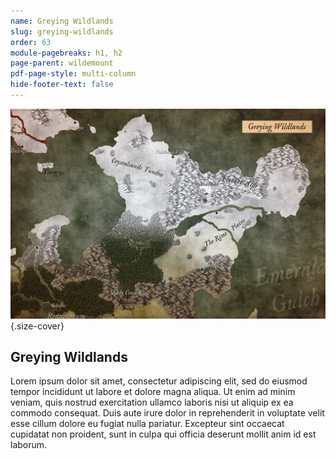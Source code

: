 ```yaml
---
name: Greying Wildlands
slug: greying-wildlands
order: 63
module-pagebreaks: h1, h2
page-parent: wildemount
pdf-page-style: multi-column
hide-footer-text: false
---
```

![Greying Wildlands](assets/img/MrFarland-Exandria_800-2_region-greying_wildlands.jpg){.size-cover}
## Greying Wildlands
Lorem ipsum dolor sit amet, consectetur adipiscing elit, sed do eiusmod tempor incididunt ut labore et dolore magna aliqua. Ut enim ad minim veniam, quis nostrud exercitation ullamco laboris nisi ut aliquip ex ea commodo consequat. Duis aute irure dolor in reprehenderit in voluptate velit esse cillum dolore eu fugiat nulla pariatur. Excepteur sint occaecat cupidatat non proident, sunt in culpa qui officia deserunt mollit anim id est laborum.